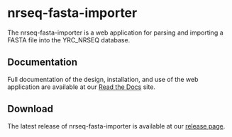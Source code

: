 # nrseq-fasta-importer

The nrseq-fasta-importer is a web application for parsing and importing a FASTA file
into the YRC_NRSEQ database. 

## Documentation
Full documentation of the design, installation, and use of the web application are available at our [Read the Docs] site.

## Download
The latest release of nrseq-fasta-importer is available at our [release page].

   [Read the Docs]: <http://nrseq-fasta-importer.readthedocs.org/en/latest/>
   [release page]: <https://github.com/yeastrc/nrseq-fasta-importer/releases>

